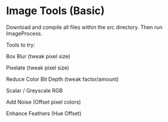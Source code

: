 # Image Tools (Basic)

Download and compile all files within the src directory. Then run ImageProcess.


Tools to try:

Box Blur (tweak pixel size)

Pixelate (tweak pixel size)

Reduce Color Bit Depth (tweak factor/amount)

Scalar / Greyscale RGB

Add Noise (Offset pixel colors)

Enhance Feathers (Hue Offset)
